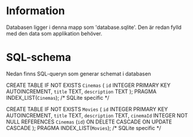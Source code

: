 # Information
Databasen ligger i denna mapp som 'database.sqlite'. Den är redan fylld med den data som applikation behöver.


# SQL-schema
Nedan finns SQL-queryn som generar schemat i databasen

CREATE TABLE IF NOT EXISTS `Cinemas` (
    `id` INTEGER PRIMARY KEY AUTOINCREMENT,
    `title` TEXT,
    `description` TEXT
);
PRAGMA INDEX_LIST(`Cinemas`); /* SQLite specific */

CREATE TABLE IF NOT EXISTS `Movies` (
    `id` INTEGER PRIMARY KEY AUTOINCREMENT,
    `title` TEXT,
    `description` TEXT,
    `cinemaId` INTEGER NOT NULL REFERENCES `Cinemas` (`id`) ON DELETE CASCADE ON UPDATE CASCADE
);
PRAGMA INDEX_LIST(`Movies`); /* SQLite specific */